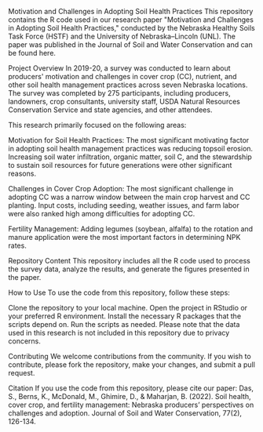 Motivation and Challenges in Adopting Soil Health Practices
This repository contains the R code used in our research paper "Motivation and Challenges in Adopting Soil Health Practices," conducted by the Nebraska Healthy Soils Task Force (HSTF) and the University of Nebraska–Lincoln (UNL). The paper was published in the Journal of Soil and Water Conservation and can be found here.

Project Overview
In 2019-20, a survey was conducted to learn about producers' motivation and challenges in cover crop (CC), nutrient, and other soil health management practices across seven Nebraska locations. The survey was completed by 275 participants, including producers, landowners, crop consultants, university staff, USDA Natural Resources Conservation Service and state agencies, and other attendees.

This research primarily focused on the following areas:

Motivation for Soil Health Practices: The most significant motivating factor in adopting soil health management practices was reducing topsoil erosion. Increasing soil water infiltration, organic matter, soil C, and the stewardship to sustain soil resources for future generations were other significant reasons.

Challenges in Cover Crop Adoption: The most significant challenge in adopting CC was a narrow window between the main crop harvest and CC planting. Input costs, including seeding, weather issues, and farm labor were also ranked high among difficulties for adopting CC.

Fertility Management: Adding legumes (soybean, alfalfa) to the rotation and manure application were the most important factors in determining NPK rates.

Repository Content
This repository includes all the R code used to process the survey data, analyze the results, and generate the figures presented in the paper.

How to Use
To use the code from this repository, follow these steps:

Clone the repository to your local machine.
Open the project in RStudio or your preferred R environment.
Install the necessary R packages that the scripts depend on.
Run the scripts as needed.
Please note that the data used in this research is not included in this repository due to privacy concerns.

Contributing
We welcome contributions from the community. If you wish to contribute, please fork the repository, make your changes, and submit a pull request.

Citation
If you use the code from this repository, please cite our paper: Das, S., Berns, K., McDonald, M., Ghimire, D., & Maharjan, B. (2022). Soil health, cover crop, and fertility management: Nebraska producers’ perspectives on challenges and adoption. Journal of Soil and Water Conservation, 77(2), 126-134.
